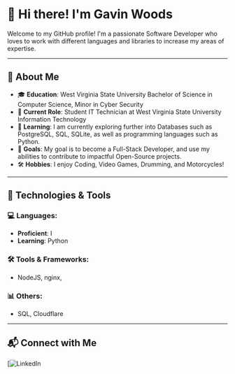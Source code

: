 # 👋 Hi there! I'm Gavin Woods

Welcome to my GitHub profile! I'm a passionate Software Developer who loves to work with different languages and libraries to increase my areas of expertise.

---

## 🌟 About Me

- 🎓 **Education**: West Virginia State University Bachelor of Science in Computer Science, Minor in Cyber Security
- 💼 **Current Role**: Student IT Technician at West Virginia State University Information Technology
- 🌱 **Learning**: I am currently exploring further into Databases such as PostgreSQL, SQL, SQLite, as well as programming languages such as Python.
- 🎯 **Goals**: My goal is to become a Full-Stack Developer, and use my abilities to contribute to impactful Open-Source projects.
- 🛠️ **Hobbies**: I enjoy Coding, Video Games, Drumming, and Motorcycles!

---

## 🔧 Technologies & Tools  

### 💻 Languages:
- **Proficient**: I
- **Learning**: Python  

### 🛠️ Tools & Frameworks:
- NodeJS, nginx, 

### 📊 Others:
- SQL, Cloudflare

---

## 📬 Connect with Me  

[![LinkedIn](https://www.linkedin.com/in/gavin-woods-31789432a/)  
